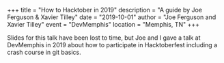 +++
title = "How to Hacktober in 2019"
description = "A guide by Joe Ferguson & Xavier Tilley"
date = "2019-10-01"
author = "Joe Ferguson and Xavier Tilley"
event = "DevMemphis"
location = "Memphis, TN"
+++

Slides for this talk have been lost to time, but Joe and I gave a talk at DevMemphis in 2019 about how to participate in Hacktoberfest including a crash course in git basics.